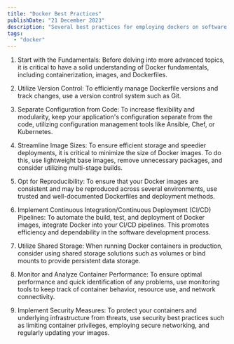 ```yaml
---
title: "Docker Best Practices"
publishDate: "21 December 2023"
description: "Several best practices for employing dockers on software development"
tags:
  - "docker"
---
```


1. Start with the Fundamentals: Before delving into more advanced topics, it is critical to have a solid understanding of Docker fundamentals, including containerization, images, and Dockerfiles.

2. Utilize Version Control: To efficiently manage Dockerfile versions and track changes, use a version control system such as Git.

3. Separate Configuration from Code: To increase flexibility and modularity, keep your application's configuration separate from the code, utilizing configuration management tools like Ansible, Chef, or Kubernetes.

4. Streamline Image Sizes: To ensure efficient storage and speedier deployments, it is critical to minimize the size of Docker images. To do this, use lightweight base images, remove unnecessary packages, and consider utilizing multi-stage builds.

5. Opt for Reproducibility: To ensure that your Docker images are consistent and may be reproduced across several environments, use trusted and well-documented Dockerfiles and deployment methods.

6. Implement Continuous Integration/Continuous Deployment (CI/CD) Pipelines: To automate the build, test, and deployment of Docker images, integrate Docker into your CI/CD pipelines. This promotes efficiency and dependability in the software development process.

7. Utilize Shared Storage: When running Docker containers in production, consider using shared storage solutions such as volumes or bind mounts to provide persistent data storage.

8. Monitor and Analyze Container Performance: To ensure optimal performance and quick identification of any problems, use monitoring tools to keep track of container behavior, resource use, and network connectivity.

9. Implement Security Measures: To protect your containers and underlying infrastructure from threats, use security best practices such as limiting container privileges, employing secure networking, and regularly updating your images.
